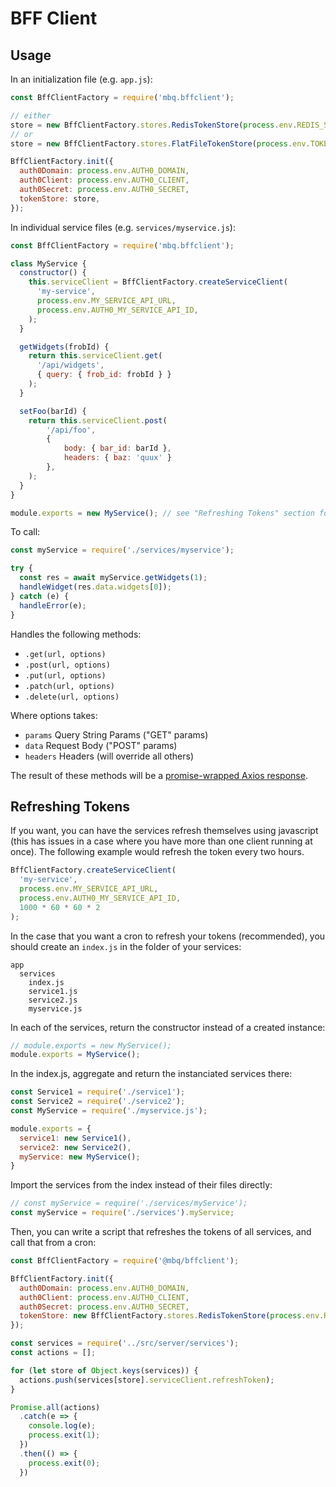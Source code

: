 # BFF Client

## Usage

In an initialization file (e.g. `app.js`):

```javascript
const BffClientFactory = require('mbq.bffclient');

// either
store = new BffClientFactory.stores.RedisTokenStore(process.env.REDIS_STORE_URL)
// or
store = new BffClientFactory.stores.FlatFileTokenStore(process.env.TOKEN_FILE_PATH)

BffClientFactory.init({
  auth0Domain: process.env.AUTH0_DOMAIN,
  auth0Client: process.env.AUTH0_CLIENT,
  auth0Secret: process.env.AUTH0_SECRET,
  tokenStore: store,
});
```

In individual service files (e.g. `services/myservice.js`):

```javascript
const BffClientFactory = require('mbq.bffclient');

class MyService {
  constructor() {
    this.serviceClient = BffClientFactory.createServiceClient(
      'my-service',
      process.env.MY_SERVICE_API_URL,
      process.env.AUTH0_MY_SERVICE_API_ID,
    );
  }

  getWidgets(frobId) {
    return this.serviceClient.get(
      '/api/widgets',
      { query: { frob_id: frobId } }
    );
  }

  setFoo(barId) {
    return this.serviceClient.post(
        '/api/foo',
        {
            body: { bar_id: barId },
            headers: { baz: 'quux' }
        },
    );
  }
}

module.exports = new MyService(); // see "Refreshing Tokens" section for note
```

To call:

```javascript
const myService = require('./services/myservice');

try {
  const res = await myService.getWidgets(1);
  handleWidget(res.data.widgets[0]);
} catch (e) {
  handleError(e);
}
```

Handles the following methods:

 - `.get(url, options)`
 - `.post(url, options)`
 - `.put(url, options)`
 - `.patch(url, options)`
 - `.delete(url, options)`

Where options takes:

 - `params` Query String Params ("GET" params)
 - `data` Request Body ("POST" params)
 - `headers` Headers (will override all others)

 The result of these methods will be a [promise-wrapped Axios response](https://www.npmjs.com/package/axios#response-schema).

## Refreshing Tokens


If you want, you can have the services refresh themselves using javascript (this has issues in a case where you have more than one client running at once). The following example would refresh the token every two hours.

```javascript
BffClientFactory.createServiceClient(
  'my-service',
  process.env.MY_SERVICE_API_URL,
  process.env.AUTH0_MY_SERVICE_API_ID,
  1000 * 60 * 60 * 2
);
```

In the case that you want a cron to refresh your tokens (recommended), you should create an `index.js` in the folder of your services:

```
app
  services
    index.js
    service1.js
    service2.js
    myservice.js
```

In each of the services, return the constructor instead of a created instance:

```javascript
// module.exports = new MyService();
module.exports = MyService();
```

In the index.js, aggregate and return the instanciated services there:

```javascript
const Service1 = require('./service1');
const Service2 = require('./service2');
const MyService = require('./myservice.js');

module.exports = {
  service1: new Service1(),
  service2: new Service2(),
  myService: new MyService();
}
```

Import the services from the index instead of their files directly:

```javascript
// const myService = require('./services/myService');
const myService = require('./services').myService;
```

Then, you can write a script that refreshes the tokens of all services, and call that from a cron:

```javascript
const BffClientFactory = require('@mbq/bffclient');

BffClientFactory.init({
  auth0Domain: process.env.AUTH0_DOMAIN,
  auth0Client: process.env.AUTH0_CLIENT,
  auth0Secret: process.env.AUTH0_SECRET,
  tokenStore: new BffClientFactory.stores.RedisTokenStore(process.env.REDIS_STORE_URL),
});

const services = require('../src/server/services');
const actions = [];

for (let store of Object.keys(services)) {
  actions.push(services[store].serviceClient.refreshToken);
}

Promise.all(actions)
  .catch(e => {
    console.log(e);
    process.exit(1);
  })
  .then(() => {
    process.exit(0);
  })

```
